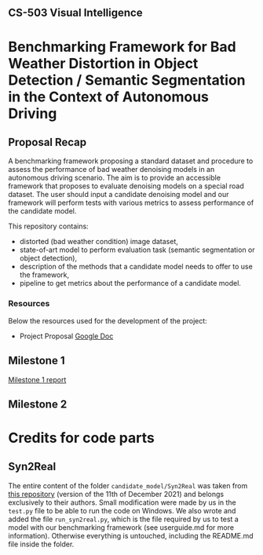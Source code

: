 ## CS-503 Visual Intelligence
# Benchmarking Framework for Bad Weather Distortion in Object Detection / Semantic Segmentation in the Context of Autonomous Driving

## Proposal Recap
A benchmarking framework proposing a standard dataset and procedure to assess the performance of bad weather denoising models in an autonomous driving scenario. The aim is to provide an accessible framework that proposes to evaluate denoising models on a special road dataset. The user should input a candidate denoising model and our framework will perform tests with various metrics to assess performance of the candidate model.

This repository contains:
- distorted (bad weather condition) image dataset,
- state-of-art model to perform evaluation task (semantic segmentation or object detection),
- description of the methods that a candidate model needs to offer to use the framework,
- pipeline to get metrics about the performance of a candidate model.

### Resources

Below the resources used for the development of the project:
- Project Proposal [Google Doc](https://docs.google.com/document/d/1qNOLPn8raD1vMe1DtMaB38gz32ec2g34F1GkgsOPekA/edit#)

## Milestone 1
[Milestone 1 report](https://www.overleaf.com/project/618069eb5c0c60d2b127609f)

## Milestone 2


# Credits for code parts

## Syn2Real

The entire content of the folder `candidate_model/Syn2Real` was taken from [this repository](https://github.com/rajeevyasarla/Syn2Real)
(version of the 11th of December 2021) and belongs exclusively to their authors. Small modification were made by us in 
the `test.py` file to be able to run the code on Windows. We also wrote and added the file `run_syn2real.py`, which is the file required
by us to test a model with our benchmarking framework (see userguide.md for more information). Otherwise everything is untouched, 
including the README.md file inside the folder.
